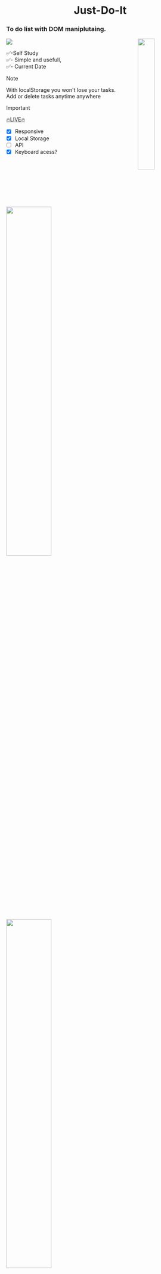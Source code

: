 <h1 align="center"> Just-Do-It  </h1> 

### To do list with DOM maniplutaing.

<img src="https://github.com/samedfft2634/to-do-v2/assets/100915606/3ae7001a-7e53-445c-88fc-da44c503626e"  />
<img src="https://github.com/samedfft2634/to-do-v2/assets/100915606/346fa1f2-d9b8-4dbd-89ba-69f8766c6e74" align="right" width="30%" />

✅-Self Study  <br>
✅- Simple and usefull, <br> 
✅- Current Date  <br> 

> [!NOTE]
> With localStorage you won't lose your tasks. <br> 
> Add or delete tasks anytime anywhere <br> 

> [!IMPORTANT]
> <a href="[https://samedfft2634.github.io/recipe-app/](https://655a1c3e3b89143cdce54272--calm-griffin-163056.netlify.app/)" >🔥LIVE🔥</a> <br>

- [x] Responsive
- [x] Local Storage
- [ ]  API
- [x] Keyboard acess? <br>

<br><br><br><br><br>

# 

<img src="https://github.com/samedfft2634/to-do-v2/assets/100915606/3d3c6986-c0fc-4c2c-b359-a4b41d234362"  width="49%"/>
<img src="https://github.com/samedfft2634/to-do-v2/assets/100915606/c75af764-2a8c-4396-b6bc-31aa1c989ab2"  width="49%"/>

# #Check my [Profile](https://github.com/samedfft2634) and [other projects](https://github.com/samedfft2634?tab=repositories)!



